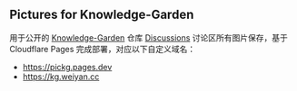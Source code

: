 ## Pictures for Knowledge-Garden

用于公开的 [Knowledge-Garden](https://github.com/shenweiyan/Knowledge-Garden) 仓库 [Discussions](https://github.com/shenweiyan/Knowledge-Garden/discussions) 讨论区所有图片保存，基于 Cloudflare Pages 完成部署，对应以下自定义域名：

- <https://pickg.pages.dev>
- <https://kg.weiyan.cc>


<!-- Security scan triggered at 2025-09-02 14:24:37 -->

<!-- Security scan triggered at 2025-09-02 15:26:34 -->